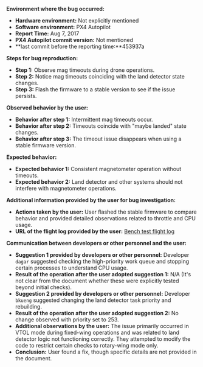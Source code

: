 **Environment where the bug occurred:**

- **Hardware environment:** Not explicitly mentioned
- **Software environment:** PX4 Autopilot
- **Report Time:** Aug 7, 2017
- **PX4 Autopilot commit version:** Not mentioned
- **last commit before the reporting time:**453937a

**Steps for bug reproduction:**

- **Step 1:** Observe mag timeouts during drone operations.
- **Step 2:** Notice mag timeouts coinciding with the land detector state changes.
- **Step 3:** Flash the firmware to a stable version to see if the issue persists.

**Observed behavior by the user:**

- **Behavior after step 1:** Intermittent mag timeouts occur.
- **Behavior after step 2:** Timeouts coincide with "maybe landed" state changes.
- **Behavior after step 3:** The timeout issue disappears when using a stable firmware version.

**Expected behavior:**

- **Expected behavior 1:** Consistent magnetometer operation without timeouts.
- **Expected behavior 2:** Land detector and other systems should not interfere with magnetometer operations.

**Additional information provided by the user for bug investigation:**

- **Actions taken by the user:** User flashed the stable firmware to compare behavior and provided detailed observations related to throttle and CPU usage.
- **URL of the flight log provided by the user:** [Bench test flight log](https://logs.px4.io/plot_app?log=7308ecce-8078-4c20-a458-d8461a9fe6e5)

**Communication between developers or other personnel and the user:**

- **Suggestion 1 provided by developers or other personnel:** Developer `dagar` suggested checking the high-priority work queue and stopping certain processes to understand CPU usage.
- **Result of the operation after the user adopted suggestion 1:** N/A (It's not clear from the document whether these were explicitly tested beyond initial checks).
- **Suggestion 2 provided by developers or other personnel:** Developer `bkueng` suggested changing the land detector task priority and rebuilding.
- **Result of the operation after the user adopted suggestion 2:** No change observed with priority set to 253.
- **Additional observations by the user:** The issue primarily occurred in VTOL mode during fixed-wing operations and was related to land detector logic not functioning correctly. They attempted to modify the code to restrict certain checks to rotary-wing mode only.
- **Conclusion:** User found a fix, though specific details are not provided in the document.

